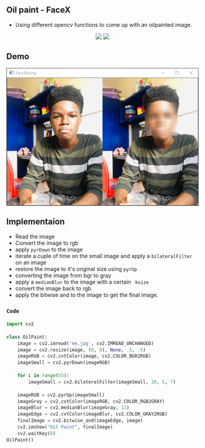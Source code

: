 ## Oil paint - FaceX
* Using different opencv functions to come up  with an oilpainted image.

<p align="center">
<img src="https://img.shields.io/static/v1?label=language&message=python&color=green"/>
<img src="https://img.shields.io/static/v1?label=package&message=opencv&color=yellow"/>
</p>

## Demo
<img  src="https://github.com/CrispenGari/Opencv-Python/blob/main/face-x/images/bandicam%202021-04-17%2021-57-14-173.jpg" alt="demo" align="center"/>

## Implementaion
* Read the image
* Convert the image to rgb
* apply ``pyrDown`` to the image
* iterate a cuple of time on the small image and apply a ``bilateralFilter``  on an image
* restore the image to it's original size using ``pyrUp``
* converting the image from bgr to gray
* apply a ``medianBlur`` to the image with a certain `` ksize``
* convert the image back to rgb
* apply the bitwise and to the image to get the final image. 

### `Code` 

````python
import cv2

class OilPaint:
    image = cv2.imread('me.jpg', cv2.IMREAD_UNCHANGED)
    image = cv2.resize(image, (0, 0), None, .5, .5)
    imageRGB = cv2.cvtColor(image, cv2.COLOR_BGR2RGB)
    imageSmall = cv2.pyrDown(imageRGB)

    for i in range(55):
        imageSmall = cv2.bilateralFilter(imageSmall, 10, 5, 7)

    imageRGB = cv2.pyrUp(imageSmall)
    imageGray = cv2.cvtColor(imageRGB, cv2.COLOR_RGB2GRAY)
    imageBlur = cv2.medianBlur(imageGray, 13)
    imageEdge = cv2.cvtColor(imageBlur, cv2.COLOR_GRAY2RGB)
    finalImage = cv2.bitwise_and(imageEdge, image)
    cv2.imshow("Oil Paint", finalImage)
    cv2.waitKey(0)
OilPaint()
````